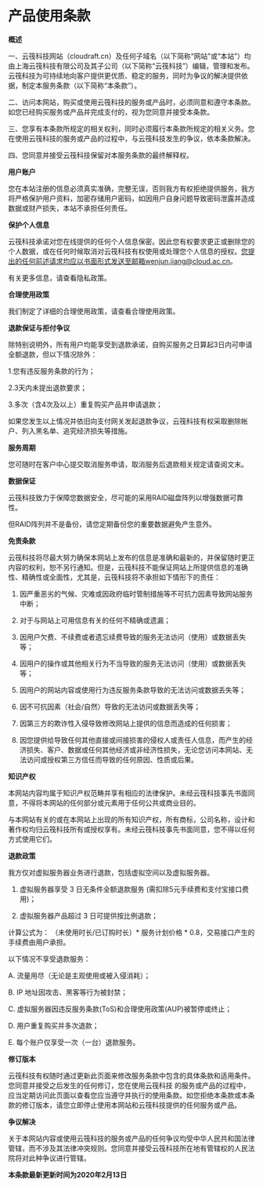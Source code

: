 # 产品使用条款

**概述**

一、云筏科技网站（cloudraft.cn）及任何子域名（以下简称“网站”或“本站”）均由上海云筏科技有限公司及其子公司（以下简称“云筏科技”）编辑，管理和发布。云筏科技为可持续地向客户提供更优质、稳定的服务，同时为争议的解决提供依据，制定本服务条款（以下简称“本条款”）。

二、访问本网站，购买或使用云筏科技的服务或产品时，必须同意和遵守本条款。如您已经购买服务或产品并完成支付的，视为您同意并接受本条款。

三、您享有本条款所规定的相关权利，同时必须履行本条款所规定的相关义务。您在使用云筏科技的服务或产品的过程中，与云筏科技发生的争议，依本条款解决。

四、您同意并接受云筏科技保留对本服务条款的最终解释权。  


**用户账户**

您在本站注册的信息必须真实准确，完整无误，否则我方有权拒绝提供服务，我方将严格保护用户资料，加密存储用户密码，如因用户自身问题导致密码泄露并造成数据或财产损失，本站不承担任何责任。  


**保护个人信息**

云筏科技承诺对您在线提供的任何个人信息保密。因此您有权要求更正或删除您的个人数据，或在任何时候取消对云筏科技有权使用或处理您个人信息的授权。您提出的任何前述请求均应以书面形式发送至邮箱wenjun.jiang@cloud.ac.cn。

有关更多信息，请查看隐私政策。  


**合理使用政策**

我们制定了详细的合理使用政策，请查看合理使用政策。  


**退款保证与拒付争议**

除特别说明外，所有用户均能享受到退款承诺，自购买服务之日算起3日内可申请全额退款，但以下情况除外：

1.您有违反服务条款的行为；

2.3天内未提出退款要求；

3.多次（含4次及以上）重复购买产品并申请退款；

如果您发生以上情况并依旧向支付网关发起退款争议，云筏科技有权采取删除帐户、列入黑名单、追究经济损失等措施。  


**服务周期**

您可随时在客户中心提交取消服务申请，取消服务后退款相关规定请查阅文末。  


**数据保证**

云筏科技致力于保障您数据安全，尽可能的采用RAID磁盘阵列以增强数据可靠性。

但RAID阵列并不是备份，请您定期备份您的重要数据避免产生意外。  


**免责条款**

云筏科技将尽最大努力确保本网站上发布的信息是准确和最新的，并保留随时更正内容的权利，恕不另行通知。但是，云筏科技不能保证网站上所提供信息的准确性、精确性或全面性，尤其是，云筏科技将不承担如下情形下的责任：

1. 因严重恶劣的气候、灾难或因政府临时管制措施等不可抗力因素导致网站服务中断；

2. 对于与网站上可用信息有关的任何不精确或遗漏；

3. 因用户欠费、不续费或者遗忘续费导致的服务无法访问（使用）或数据丢失等；

4. 因用户的操作或其他相关行为不当导致的服务无法访问（使用）或数据丢失等；

5. 因用户的网站内容或使用行为违反服务条款导致的无法访问或数据丢失等；

6. 因不可抗因素（社会/自然）导致的无法访问或数据丢失等；

7. 因第三方的欺诈性入侵导致修改网站上提供的信息而造成的任何损害；

8. 因您提供给导致任何其他直接或间接损害的侵权人或责任人信息，而产生的经济损失、客户、数据或任何其他经济或非经济性损失，无论您访问本网站、无法访问或授权第三方信任而导致的任何原因、性质或后果。  


**知识产权**

本网站内容均属于知识产权范畴并享有相应的法律保护。未经云筏科技事先书面同意，不得将本网站的任何部分或元素用于任何公共或商业目的。

与本网站有关的或在本网站上出现的所有知识产权，所有商标，公司名称，设计和著作权均归云筏科技所有或授权享有。未经云筏科技事先书面同意，您不得以任何方式使用它们。  


**退款政策**

我方仅对虚拟服务器业务进行退款，包括虚拟空间以及虚拟服务器。

1. 虚拟服务器享受 3 日无条件全额退款服务 \(需扣除5元手续费和支付宝接口费用\)；

2. 虚拟服务器产品超过 3 日可提供按比例退款；

计算公式为： （未使用时长/已订购时长）\* 服务计划价格 \* 0.8，交易接口产生的手续费由用户承担。

以下情况不享受退款服务：

A. 流量用尽（无论是主观使用或被入侵消耗）；

B. IP 地址因攻击、黑客等行为被封禁；

C. 虚拟服务器因违反服务条款\(ToS\)和合理使用政策\(AUP\)被暂停或终止；

D. 用户重复购买并多次退款；

E. 每个账户仅享受一次（一台）退款服务。  


**修订版本**

云筏科技有权随时通过更新此页面来修改服务条款中包含的具体条款和适用条件。您同意并接受之后发生的任何修订，您在使用云筏科技 的服务或产品的过程中，应当定期访问此页面以查看您应当遵守并执行的使用条款。如您拒绝本条款或本条款的修订版本，请您立即停止使用本网站和云筏科技提供的任何服务或产品。  


**争议解决**

关于本网站内容或使用云筏科技的服务或产品的任何争议均受中华人民共和国法律管辖，而不涉及其法律冲突规则。您同意并接受云筏科技所在地有管辖权的人民法院将对此种争议进行管辖。  


**本条款最新更新时间为2020年2月13日**

